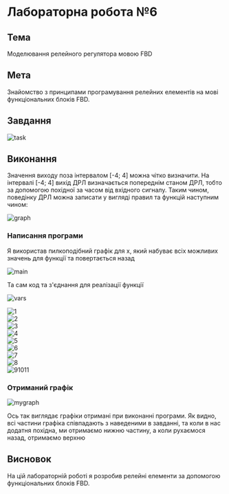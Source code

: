 # Лабораторна робота №6

## Тема

Моделювання релейного регулятора мовою FBD

## Мета

Знайомство з принципами програмування релейних елементів на мові функціональних блоків FBD.

## Завдання

![task](assets/task.png)

## Виконання

Значення виходу поза інтервалом \[-4; 4\] можна чітко визначити. На інтервалі \[-4; 4\] вихід ДРЛ визначається попереднім станом ДРЛ, тобто за допомогою похідної за часом від вхідного сигналу.
Таким чином, поведінку ДРЛ можна записати у вигляді правил та функцій наступним чином:

![graph](assets/graph.png)

### Написання програми

Я використав пилкоподібний графік для x, який набуває всіх можливих значень для функції та повертається назад

![main](assets/main.png)

Та сам код та з'єднання для реалізації функції

![vars](assets/vars.png)

![1](assets/1.png)  
![2](assets/2.png)  
![3](assets/3.png)  
![4](assets/4.png)  
![5](assets/5.png)  
![6](assets/6.png)  
![7](assets/7.png)  
![8](assets/8.png)  
![91011](assets/91011.png)  

### Отриманий графік

![mygraph](assets/mygraph.png)

Ось так виглядає графіки отримані при виконанні програми. Як видно, всі частини графіка співпадають з наведеними в завданні, та коли в нас додатня похідна, ми отримаємо нижню частину, а коли рухаємося назад, отримаємо верхню

## Висновок

На цій лабораторній роботі я розробив релейні елементи за допомогою функціональних блоків FBD.
